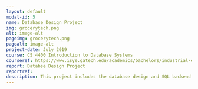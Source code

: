 ```yaml
---
layout: default
modal-id: 5
name: Database Design Project
img: grocerytech.png
alt: image-alt
pageimg: grocerytech.png
pagealt: image-alt
project-date: July 2019
course: CS 4400 Introduction to Database Systems
courseref: https://www.isye.gatech.edu/academics/bachelors/industrial-engineering/courses
report: Databse Design Project
reportref:
description: This project includes the database design and SQL backend implementation that would support an online system for a grocery delivery service. The classical methodologies for relational database development, Enhanced Entity Relationship Diagram and Information Flow Diagram, are included. The queries support functionalities for three types of users, buyers, deliverers, and managers.
---
```


